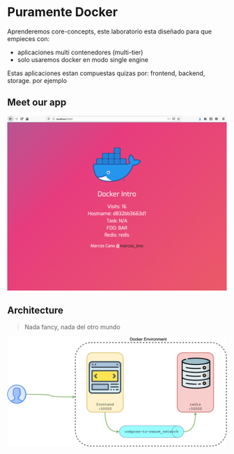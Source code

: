 # Puramente Docker

Aprenderemos core-concepts, este laboratorio esta diseñado para que empieces con:

- aplicaciones multi contenedores (multi-tier)
- solo usaremos docker en modo single engine

Estas aplicaciones estan compuestas quizas por: frontend, backend, storage. por ejemplo


## Meet our app

![1](assets/ourapp.png)
<!-- <img src="(./assets/ourapp.png" class="center" alt="Nuestra App Frontend" style="width:300px;"> -->


## Architecture

> Nada fancy, nada del otro mundo

<!-- <img src="(./assets/architecture.png" class="center" alt="Arquitectura" style="width:300px;"> -->
![2](assets/architecture.png)


